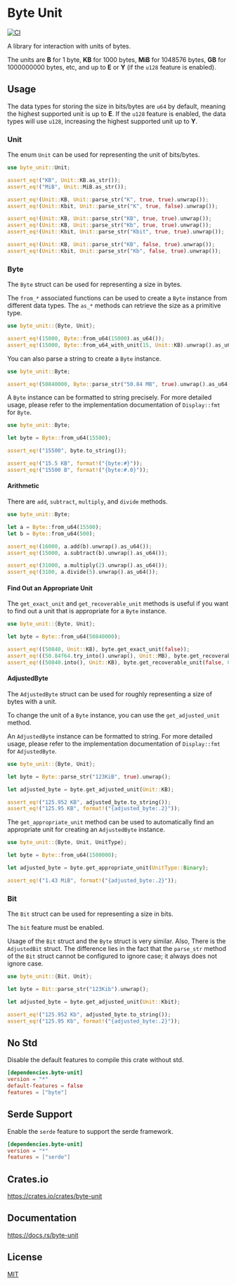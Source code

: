 Byte Unit
====================

[![CI](https://github.com/magiclen/Byte-Unit/actions/workflows/ci.yml/badge.svg)](https://github.com/magiclen/Byte-Unit/actions/workflows/ci.yml)

A library for interaction with units of bytes.

The units are **B** for 1 byte, **KB** for 1000 bytes, **MiB** for 1048576 bytes, **GB** for 1000000000 bytes, etc, and up to **E** or **Y** (if the `u128` feature is enabled).

## Usage

The data types for storing the size in bits/bytes are `u64` by default, meaning the highest supported unit is up to **E**. If the `u128` feature is enabled, the data types will use `u128`, increasing the highest supported unit up to **Y**.

### Unit

The enum `Unit` can be used for representing the unit of bits/bytes.

```rust
use byte_unit::Unit;

assert_eq!("KB", Unit::KB.as_str());
assert_eq!("MiB", Unit::MiB.as_str());

assert_eq!(Unit::KB, Unit::parse_str("K", true, true).unwrap());
assert_eq!(Unit::Kbit, Unit::parse_str("K", true, false).unwrap());

assert_eq!(Unit::KB, Unit::parse_str("KB", true, true).unwrap());
assert_eq!(Unit::KB, Unit::parse_str("Kb", true, true).unwrap());
assert_eq!(Unit::Kbit, Unit::parse_str("Kbit", true, true).unwrap());

assert_eq!(Unit::KB, Unit::parse_str("KB", false, true).unwrap());
assert_eq!(Unit::Kbit, Unit::parse_str("Kb", false, true).unwrap());
```

### Byte

The `Byte` struct can be used for representing a size in bytes.

The `from_*` associated functions can be used to create a `Byte` instance from different data types.  The `as_*` methods can retrieve the size as a primitive type.

```rust
use byte_unit::{Byte, Unit};

assert_eq!(15000, Byte::from_u64(15000).as_u64());
assert_eq!(15000, Byte::from_u64_with_unit(15, Unit::KB).unwrap().as_u64());
```

You can also parse a string to create a `Byte` instance.

```rust
use byte_unit::Byte;

assert_eq!(50840000, Byte::parse_str("50.84 MB", true).unwrap().as_u64());
```

A `Byte` instance can be formatted to string precisely. For more detailed usage, please refer to the implementation documentation of `Display::fmt` for `Byte`.

```rust
use byte_unit::Byte;

let byte = Byte::from_u64(15500);

assert_eq!("15500", byte.to_string());

assert_eq!("15.5 KB", format!("{byte:#}"));
assert_eq!("15500 B", format!("{byte:#.0}"));
```

#### Arithmetic

There are `add`, `subtract`, `multiply`, and `divide` methods.

```rust
use byte_unit::Byte;

let a = Byte::from_u64(15500);
let b = Byte::from_u64(500);

assert_eq!(16000, a.add(b).unwrap().as_u64());
assert_eq!(15000, a.subtract(b).unwrap().as_u64());

assert_eq!(31000, a.multiply(2).unwrap().as_u64());
assert_eq!(3100, a.divide(5).unwrap().as_u64());
```

#### Find Out an Appropriate Unit

The `get_exact_unit` and `get_recoverable_unit` methods is useful if you want to find out a unit that is appropriate for a `Byte` instance.

```rust
use byte_unit::{Byte, Unit};

let byte = Byte::from_u64(50840000);

assert_eq!((50840, Unit::KB), byte.get_exact_unit(false));
assert_eq!((50.84f64.try_into().unwrap(), Unit::MB), byte.get_recoverable_unit(false, 2));
assert_eq!((50840.into(), Unit::KB), byte.get_recoverable_unit(false, 0));
```

#### AdjustedByte

The `AdjustedByte` struct can be used for roughly representing a size of bytes with a unit.

To change the unit of a `Byte` instance, you can use the `get_adjusted_unit` method.

An `AdjustedByte` instance can be formatted to string. For more detailed usage, please refer to the implementation documentation of `Display::fmt` for `AdjustedByte`.

```rust
use byte_unit::{Byte, Unit};

let byte = Byte::parse_str("123KiB", true).unwrap();

let adjusted_byte = byte.get_adjusted_unit(Unit::KB);

assert_eq!("125.952 KB", adjusted_byte.to_string());
assert_eq!("125.95 KB", format!("{adjusted_byte:.2}"));
```

The `get_appropriate_unit` method can be used to automatically find an appropriate unit for creating an `AdjustedByte` instance.

```rust
use byte_unit::{Byte, Unit, UnitType};

let byte = Byte::from_u64(1500000);

let adjusted_byte = byte.get_appropriate_unit(UnitType::Binary);

assert_eq!("1.43 MiB", format!("{adjusted_byte:.2}"));
```

### Bit

The `Bit` struct can be used for representing a size in bits.

The `bit` feature must be enabled.

Usage of the `Bit` struct and the `Byte` struct is very similar. Also, There is the `AdjustedBit` struct. The difference lies in the fact that the `parse_str` method of the `Bit` struct cannot be configured to ignore case; it always does not ignore case.

```rust
use byte_unit::{Bit, Unit};

let byte = Bit::parse_str("123Kib").unwrap();

let adjusted_byte = byte.get_adjusted_unit(Unit::Kbit);

assert_eq!("125.952 Kb", adjusted_byte.to_string());
assert_eq!("125.95 Kb", format!("{adjusted_byte:.2}"));
```

## No Std

Disable the default features to compile this crate without std.

```toml
[dependencies.byte-unit]
version = "*"
default-features = false
features = ["byte"]
```

## Serde Support

Enable the `serde` feature to support the serde framework.

```toml
[dependencies.byte-unit]
version = "*"
features = ["serde"]
```

## Crates.io

https://crates.io/crates/byte-unit

## Documentation

https://docs.rs/byte-unit

## License

[MIT](LICENSE)